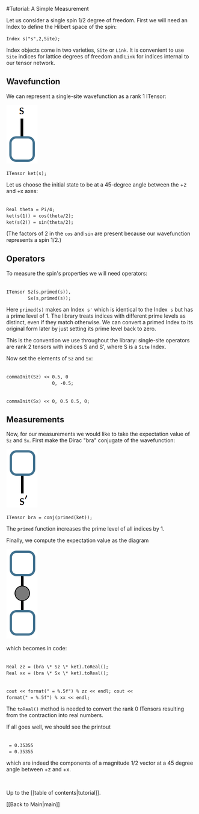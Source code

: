 #Tutorial: A Simple Measurement

Let us consider a single spin 1/2 degree of freedom. 
First we will need an Index to define the Hilbert space of the spin:

`Index s("s",2,Site);`

Index objects come in two varieties, `Site` or `Link`. It is convenient to use 
`Site` indices for lattice degrees of freedom and `Link` for indices internal
to our tensor network.


## Wavefunction ##

We can represent a single-site wavefunction as a rank 1 ITensor:

<img src="docs/tutorial/ket.png" style=""/>

`ITensor ket(s);`


Let us choose the initial state to be at a 45-degree angle between the +z and +x axes:

<code>
Real theta = Pi/4;
ket(s(1)) = cos(theta/2);
ket(s(2)) = sin(theta/2);
</code>

(The factors of 2 in the `cos` and `sin` are present because our wavefunction represents a spin 1/2.)

## Operators ##

To measure the spin's properties we will need operators: 

<code>
ITensor Sz(s,primed(s)),
        Sx(s,primed(s));
</code>

Here `primed(s)` makes an Index &nbsp;`s'` which is identical to the Index &nbsp;`s` but
has a prime level of 1. The library treats indices with different prime levels
as distinct, even if they match otherwise.
We can convert a primed Index to its original form later by just setting its prime level back to zero.

This is the convention we use throughout the library:
single-site operators are rank 2 tensors with indices S and S',
where S is a `Site` Index.

Now set the elements of `Sz` and `Sx`:

<code>
commaInit(Sz) << 0.5, 0
                 0, -0.5;

commaInit(Sx) << 0, 0.5
                 0.5, 0;
</code>

## Measurements ##

Now, for our measurements we would like to take
the expectation value of `Sz` and `Sx`. 
First make the Dirac "bra" conjugate of the wavefunction:

<img src="docs/tutorial/bra.png" style=""/>

`ITensor bra = conj(primed(ket));`



The `primed` function increases the prime level of all indices
by 1.

Finally, we compute the expectation value as the diagram

<img src="docs/tutorial/expect.png" style=""/>

which becomes in code:

<code>
Real zz = (bra \* Sz \* ket).toReal();
Real xx = (bra \* Sx \* ket).toReal();

cout << format("<Sz> = %.5f") % zz << endl;
cout << format("<Sx> = %.5f") % xx << endl;
</code>


The `toReal()` method is needed to convert the
rank 0 ITensors resulting from the contraction
into real numbers.

If all goes well, we should see the printout

<code>
<Sz> = 0.35355
<Sx> = 0.35355
</code>

which are indeed the components of a magnitude
1/2 vector at a 45 degree angle between +z and +x.

</br>

Up to the [[table of contents|tutorial]].

[[Back to Main|main]]
